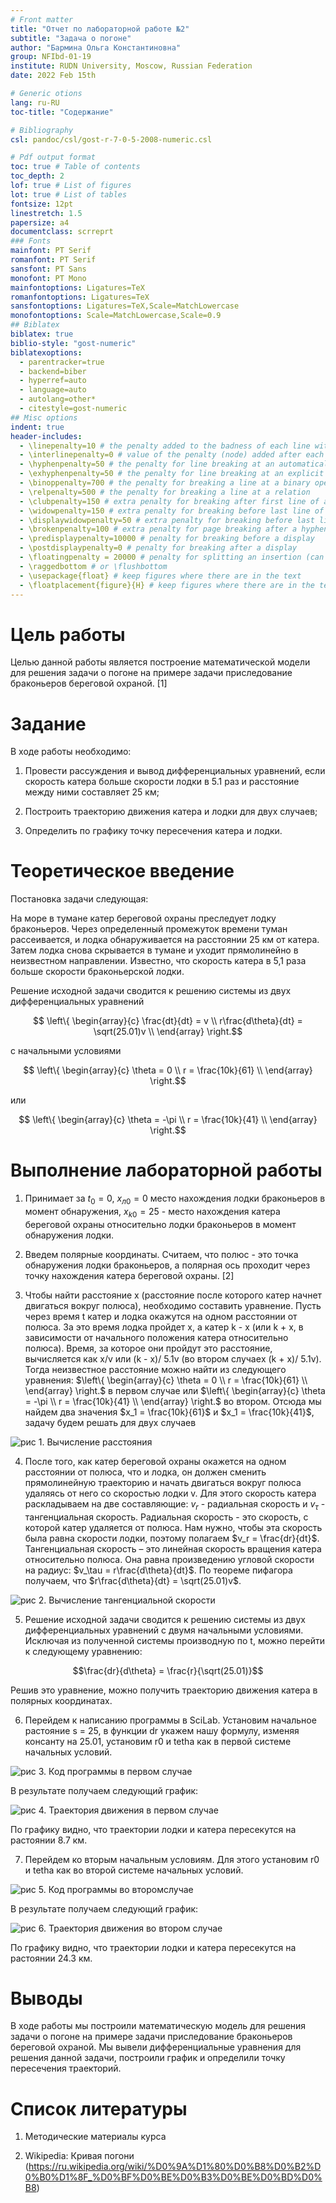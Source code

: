 ```yaml
---
# Front matter
title: "Отчет по лабораторной работе №2"
subtitle: "Задача о погоне"
author: "Бармина Ольга Константиновна"
group: NFIbd-01-19
institute: RUDN University, Moscow, Russian Federation
date: 2022 Feb 15th

# Generic otions
lang: ru-RU
toc-title: "Содержание"

# Bibliography
csl: pandoc/csl/gost-r-7-0-5-2008-numeric.csl

# Pdf output format
toc: true # Table of contents
toc_depth: 2
lof: true # List of figures
lot: true # List of tables
fontsize: 12pt
linestretch: 1.5
papersize: a4
documentclass: scrreprt
### Fonts
mainfont: PT Serif
romanfont: PT Serif
sansfont: PT Sans
monofont: PT Mono
mainfontoptions: Ligatures=TeX
romanfontoptions: Ligatures=TeX
sansfontoptions: Ligatures=TeX,Scale=MatchLowercase
monofontoptions: Scale=MatchLowercase,Scale=0.9
## Biblatex
biblatex: true
biblio-style: "gost-numeric"
biblatexoptions:
  - parentracker=true
  - backend=biber
  - hyperref=auto
  - language=auto
  - autolang=other*
  - citestyle=gost-numeric
## Misc options
indent: true
header-includes:
  - \linepenalty=10 # the penalty added to the badness of each line within a paragraph (no associated penalty node) Increasing the value makes tex try to have fewer lines in the paragraph.
  - \interlinepenalty=0 # value of the penalty (node) added after each line of a paragraph.
  - \hyphenpenalty=50 # the penalty for line breaking at an automatically inserted hyphen
  - \exhyphenpenalty=50 # the penalty for line breaking at an explicit hyphen
  - \binoppenalty=700 # the penalty for breaking a line at a binary operator
  - \relpenalty=500 # the penalty for breaking a line at a relation
  - \clubpenalty=150 # extra penalty for breaking after first line of a paragraph
  - \widowpenalty=150 # extra penalty for breaking before last line of a paragraph
  - \displaywidowpenalty=50 # extra penalty for breaking before last line before a display math
  - \brokenpenalty=100 # extra penalty for page breaking after a hyphenated line
  - \predisplaypenalty=10000 # penalty for breaking before a display
  - \postdisplaypenalty=0 # penalty for breaking after a display
  - \floatingpenalty = 20000 # penalty for splitting an insertion (can only be split footnote in standard LaTeX)
  - \raggedbottom # or \flushbottom
  - \usepackage{float} # keep figures where there are in the text
  - \floatplacement{figure}{H} # keep figures where there are in the text
---
```


# Цель работы

Целью данной работы является построение математической модели для решения задачи о погоне на примере задачи приследование браконьеров береговой охраной. [1]

# Задание

В ходе работы необходимо:

1. Провести рассуждения и вывод дифференциальных уравнений, если скорость катера больше скорости лодки в 5.1 раз и расстояние между ними составляет 25 км;

2. Построить траекторию движения катера и лодки для двух случаев;

3. Определить по графику точку пересечения катера и лодки.


# Теоретическое введение

Постановка задачи следующая:

На море в тумане катер береговой охраны преследует лодку браконьеров. Через определенный промежуток времени туман рассеивается, и лодка обнаруживается на расстоянии 25 км от катера. Затем лодка снова скрывается в тумане и уходит прямолинейно в неизвестном направлении. Известно, что скорость катера в 5,1 раза больше скорости браконьерской лодки.

Решение исходной задачи сводится к решению системы из двух дифференциальных уравнений 

$$ \left\{ 
\begin{array}{c}
\frac{dt}{dt} = v \\ 
r\frac{d\theta}{dt} = \sqrt(25.01)v \\ 
\end{array}
\right.$$

с начальными условиями 

$$ \left\{ 
\begin{array}{c}
\theta = 0 \\ 
r = \frac{10k}{61} \\ 
\end{array}
\right.$$

или 

$$ \left\{ 
\begin{array}{c}
\theta = -\pi \\ 
r = \frac{10k}{41} \\
\end{array}
\right.$$

# Выполнение лабораторной работы

1. Принимает за $t_0 = 0$, $x_{л0} = 0$ место нахождения лодки браконьеров в момент обнаружения, $x_{k0} = 25$ - место нахождения катера береговой охраны относительно лодки браконьеров в момент обнаружения лодки.

2. Введем полярные координаты. Считаем, что полюс - это точка обнаружения лодки браконьеров, а полярная ось проходит через точку нахождения катера береговой охраны. [2]

3. Чтобы найти расстояние x (расстояние после которого катер начнет двигаться вокруг полюса), необходимо составить уравнение. Пусть через время t катер и лодка окажутся на одном расстоянии от полюса. За это время лодка пройдет x, а катер k - x (или k + x, в зависимости от начального положения катера относительно полюса). Время, за которое они пройдут это расстояние, вычисляется как x/v или (k - x)/ 5.1v (во втором случаеx (k + x)/ 5.1v). Тогда неизвестное расстояние можно найти из следующего уравнения:
$\left\{ 
\begin{array}{c}
\theta = 0 \\ 
r = \frac{10k}{61} \\ 
\end{array}
\right.$ в первом случае или
$\left\{ 
\begin{array}{c}
\theta = -\pi \\ 
r = \frac{10k}{41} \\
\end{array}
\right.$ во втором. Отсюда мы найдем два значения $x_1 = \frac{10k}{61}$ и $x_1 = \frac{10k}{41}$, задачу будем решать для двух случаев

![рис 1. Вычисление расстояния](images/UG0NHaOklU.jpg)

4. После того, как катер береговой охраны окажется на одном расстоянии от полюса, что и лодка, он должен сменить прямолинейную траекторию и начать двигаться вокруг полюса удаляясь от него со скоростью лодки v. Для этого скорость катера раскладываем на две составляющие: $v_r$ - радиальная скорость и $v_\tau$ - тангенциальная скорость. Радиальная скорость - это скорость, с которой катер удаляется от полюса. Нам нужно, чтобы эта скорость была равна скорости лодки, поэтому полагаем $v_r = \frac{dr}{dt}$. 
Тангенциальная скорость – это линейная скорость вращения катера относительно полюса. Она равна произведению угловой скорости на радиус: $v_\tau = r\frac{d\theta}{dt}$. По теореме пифагора получаем, что $r\frac{d\theta}{dt} = \sqrt(25.01)v$.

![рис 2. Вычисление тангенциальной скорости](images/9d4bYqKYlW.jpg)

5. Решение исходной задачи сводится к решению системы из двух
дифференциальных уравнений с двумя начальными условиями. Исключая из полученной системы производную по t, можно перейти к
следующему уравнению:

$$\frac{dr}{d\theta} = \frac{r}{\sqrt(25.01)}$$

Решив это уравнение, можно получить траекторию движения катера в полярных координатах.

6. Перейдем к написанию программы в SciLab. Установим начальное растояние s = 25, в функции dr укажем нашу формулу, изменяя консанту на 25.01, установим r0 и tetha как в первой системе начальных условий.

![рис 3. Код программы в первом случае](images/RQ0Jv4Rv45.jpg)

В результате получаем следующий график:

![рис 4. Траектория движения в первом случае](images/YsGmUz3QKo.jpg)

По графику видно, что траектории лодки и катера пересекутся на растоянии 8.7 км.

7. Перейдем ко вторым начальным условиям. Для этого установим r0 и tetha как во второй системе начальных условий.

![рис 5. Код программы во второмслучае](images/w63jYNThnQ.jpg)

В результате получаем следующий график:

![рис 6. Траектория движения во втором случае](images/61v5gGqVck.jpg)

По графику видно, что траектории лодки и катера пересекутся на растоянии 24.3 км.

# Выводы

В ходе работы мы построили математическую модель для решения задачи о погоне на примере задачи приследование браконьеров береговой охраной. Мы вывели дифференциальные уравнения для решения данной задачи, построили график и определили точку пересечения траекторий.

# Список литературы

1. Методические материалы курса

2. Wikipedia: Кривая погони (https://ru.wikipedia.org/wiki/%D0%9A%D1%80%D0%B8%D0%B2%D0%B0%D1%8F_%D0%BF%D0%BE%D0%B3%D0%BE%D0%BD%D0%B8)